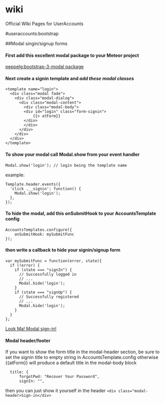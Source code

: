 wiki
====

Official WIki Pages for UserAccounts

#useraccounts:bootstrap

##Modal singin/signup forms

#### First add this excellent modal package to your Meteor project
[peppelg:bootstrap-3-modal package](https://atmospherejs.com/peppelg/bootstrap-3-modal)

#### Next create a signin template and _add these modal classes_
```
<template name="login">
  <div class="modal fade">
    <div class="modal-dialog">
      <div class="modal-content">
        <div class="modal-body">
        <div id="login" class="form-signin">
            {{> atForm}}
        </div>
        </div>
      </div>
    </div>
  </div>
</template>
```
#### To show your modal call Modal.show from your event handler 
```
Modal.show('login'); // login being the template name
```

example:
```
Template.header.events({
  'click .__signin': function() {
    Modal.show('login');
  },
});
```
#### To hide the modal, add this onSubmitHook to your AccountsTemplate config
```
AccountsTemplates.configure({
    onSubmitHook: mySubmitFunc
});
```
#### then write a callback to hide your signin/signup form
```
var mySubmitFunc = function(error, state){
  if (!error) {
    if (state === "signIn") {
      // Successfully logged in
      // ...
      Modal.hide('login');
    }
    if (state === "signUp") {
      // Successfully registered
      // ...
      Modal.hide('login');
    }
  }
};
```

[Look Ma! Modal sign-in!](http://screencast.com/t/TURoOpAU)

#### Modal header/footer
If you want to show the form title in the modal-header section, be sure to set the signin title to empty string in AccountsTemplate.config otherwise {{atForm}} will produce a default title in the modal-body block

```
  title: {
      forgotPwd: "Recover Your Password",
      signIn: "",
```
then you can just show it yourself in the header
```<div class="modal-header>Sign-in</div>```


